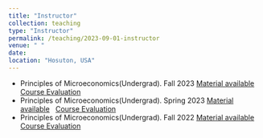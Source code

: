 ```yaml
---
title: "Instructor"
collection: teaching
type: "Instructor"
permalink: /teaching/2023-09-01-instructor
venue: " "
date:  
location: "Hosuton, USA"
---
```


- Principles of Microeconomics(Undergrad). Fall 2023 
  [Material available](http://example.com/) &nbsp; [Course Evaluation](/files/example.com.pdf)  
- Principles of Microeconomics(Undergrad). Spring 2023 
  [Material available](http://example.com/) &nbsp; [Course Evaluation](/files/example.com.pdf)  
- Principles of Microeconomics(Undergrad). Fall 2022
  [Material available](http://example.com/) &nbsp; [Course Evaluation](/files/example.com.pdf)   
